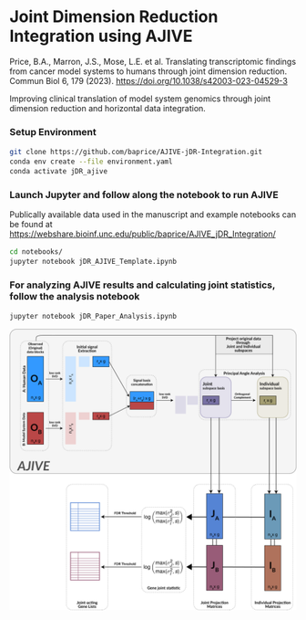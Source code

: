 # Joint Dimension Reduction Integration using AJIVE

Price, B.A., Marron, J.S., Mose, L.E. et al. Translating transcriptomic findings from cancer model systems to humans through joint dimension reduction. Commun Biol 6, 179 (2023). https://doi.org/10.1038/s42003-023-04529-3


Improving clinical translation of model system genomics through joint dimension reduction and horizontal data integration.

### Setup Environment

```bash
git clone https://github.com/baprice/AJIVE-jDR-Integration.git
conda env create --file environment.yaml
conda activate jDR_ajive
```
### Launch Jupyter and follow along the notebook to run AJIVE

Publically available data used in the manuscript and example notebooks can be found at <https://webshare.bioinf.unc.edu/public/baprice/AJIVE_jDR_Integration/>

```bash
cd notebooks/
jupyter notebook jDR_AJIVE_Template.ipynb
```

### For analyzing AJIVE results and calculating joint statistics, follow the analysis notebook

```bash
jupyter notebook jDR_Paper_Analysis.ipynb
```

![alt text](jDR_diagram.png)
